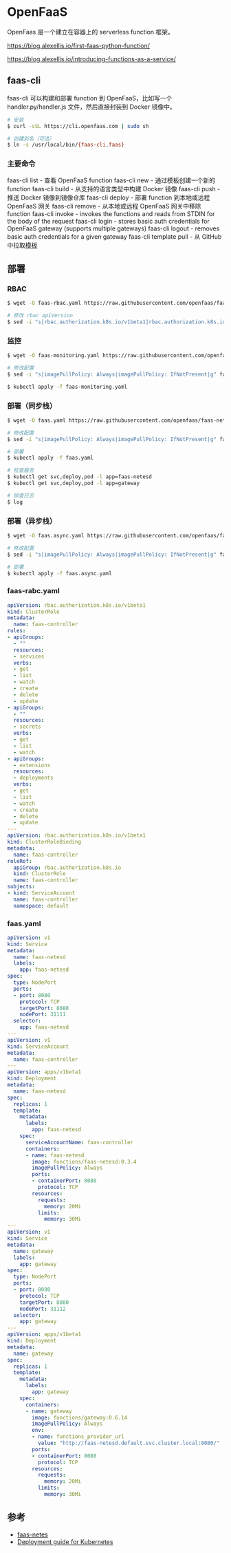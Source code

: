 # OpenFaaS

OpenFaas 是一个建立在容器上的 serverless function 框架。

https://blog.alexellis.io/first-faas-python-function/

https://blog.alexellis.io/introducing-functions-as-a-service/


## faas-cli

faas-cli 可以构建和部署 function 到 OpenFaaS，比如写一个 handler.py/handler.js 文件，然后直接封装到 Docker 镜像中。

```bash
# 安装
$ curl -sSL https://cli.openfaas.com | sudo sh

# 创建别名（可选）
$ ln -s /usr/local/bin/{faas-cli,faas}
```

### 主要命令

faas-cli list - 查看 OpenFaaS function
faas-cli new - 通过模板创建一个新的 function
faas-cli build - 从支持的语言类型中构建 Docker 镜像
faas-cli push - 推送 Docker 镜像到镜像仓库
faas-cli deploy - 部署 function 到本地或远程 OpenFaaS 网关
faas-cli remove - 从本地或远程 OpenFaaS 网关中移除 function
faas-cli invoke - invokes the functions and reads from STDIN for the body of the request
faas-cli login - stores basic auth credentials for OpenFaaS gateway (supports multiple gateways)
faas-cli logout - removes basic auth credentials for a given gateway
faas-cli template pull - 从 GitHub 中拉取[模板](https://github.com/openfaas/faas-cli/tree/master/template)


## 部署

### RBAC

```bash
$ wget -O faas-rbac.yaml https://raw.githubusercontent.com/openfaas/faas-netes/master/rbac.yml

# 修改 rbac apiVersion
$ sed -i "s|rbac.authorization.k8s.io/v1beta1|rbac.authorization.k8s.io/v1|g" faas-rbac.yaml
```

### 监控

```bash
$ wget -O faas-monitoring.yaml https://raw.githubusercontent.com/openfaas/faas-netes/master/monitoring.yml

# 修改配置
$ sed -i "s|imagePullPolicy: Always|imagePullPolicy: IfNotPresent|g" faas-monitoring.yaml

$ kubectl apply -f faas-monitoring.yaml
```

### 部署（同步栈）

```bash
$ wget -O faas.yaml https://raw.githubusercontent.com/openfaas/faas-netes/master/faas.yml

# 修改配置
$ sed -i "s|imagePullPolicy: Always|imagePullPolicy: IfNotPresent|g" faas.yaml

# 部署
$ kubectl apply -f faas.yaml

# 检查服务
$ kubectl get svc,deploy,pod -l app=faas-netesd
$ kubectl get svc,deploy,pod -l app=gateway

# 排查日志
$ log
```

### 部署（异步栈）

```bash
$ wget -O faas.async.yaml https://raw.githubusercontent.com/openfaas/faas-netes/master/faas.async.yml

# 修改配置
$ sed -i "s|imagePullPolicy: Always|imagePullPolicy: IfNotPresent|g" faas.async.yaml

# 部署
$ kubectl apply -f faas.async.yaml
```


### faas-rabc.yaml

```yaml
apiVersion: rbac.authorization.k8s.io/v1beta1
kind: ClusterRole
metadata:
  name: faas-controller
rules:
- apiGroups:
  - ""
  resources:
  - services
  verbs:
  - get
  - list
  - watch
  - create
  - delete
  - update
- apiGroups:
  - ""
  resources:
  - secrets
  verbs:
  - get
  - list
  - watch
- apiGroups:
  - extensions
  resources:
  - deployments
  verbs:
  - get
  - list
  - watch
  - create
  - delete
  - update
---
apiVersion: rbac.authorization.k8s.io/v1beta1
kind: ClusterRoleBinding
metadata:
  name: faas-controller
roleRef:
  apiGroup: rbac.authorization.k8s.io
  kind: ClusterRole
  name: faas-controller
subjects:
- kind: ServiceAccount
  name: faas-controller
  namespace: default
```

### faas.yaml

```yaml
apiVersion: v1
kind: Service
metadata:
  name: faas-netesd
  labels:
    app: faas-netesd
spec:
  type: NodePort
  ports:
  - port: 8080
    protocol: TCP
    targetPort: 8080
    nodePort: 31111
  selector:
    app: faas-netesd
---
apiVersion: v1
kind: ServiceAccount
metadata:
  name: faas-controller
---
apiVersion: apps/v1beta1
kind: Deployment
metadata:
  name: faas-netesd
spec:
  replicas: 1
  template:
    metadata:
      labels:
        app: faas-netesd
    spec:
      serviceAccountName: faas-controller
      containers:
      - name: faas-netesd
        image: functions/faas-netesd:0.3.4
        imagePullPolicy: Always
        ports:
        - containerPort: 8080
          protocol: TCP
        resources:
          requests:
            memory: 20Mi
          limits:
            memory: 30Mi 
---
apiVersion: v1
kind: Service
metadata:
  name: gateway
  labels:
    app: gateway
spec:
  type: NodePort
  ports:
  - port: 8080
    protocol: TCP
    targetPort: 8080
    nodePort: 31112
  selector:
    app: gateway
---
apiVersion: apps/v1beta1
kind: Deployment
metadata:
  name: gateway
spec:
  replicas: 1
  template:
    metadata:
      labels:
        app: gateway
    spec:
      containers:
      - name: gateway
        image: functions/gateway:0.6.14
        imagePullPolicy: Always
        env:
        - name: functions_provider_url
          value: "http://faas-netesd.default.svc.cluster.local:8080/"
        ports:
        - containerPort: 8080
          protocol: TCP
        resources:
          requests:
            memory: 20Mi
          limits:
            memory: 30Mi
```



## 参考

* [faas-netes](https://github.com/openfaas/faas-netes)
* [Deployment guide for Kubernetes](https://github.com/openfaas/faas/blob/master/guide/deployment_k8s.md)
